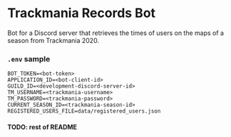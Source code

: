 # Trackmania Records Bot

Bot for a Discord server that retrieves the times of users on the maps of a season from Trackmania 2020.

### `.env` sample

```
BOT_TOKEN=<bot-token>
APPLICATION_ID=<bot-client-id>
GUILD_ID=<development-discord-server-id>
TM_USERNAME=<trackmania-username>
TM_PASSWORD=<trackmania-password>
CURRENT_SEASON_ID=<trackmania-season-id>
REGISTERED_USERS_FILE=data/registered_users.json
```

#### TODO: rest of README